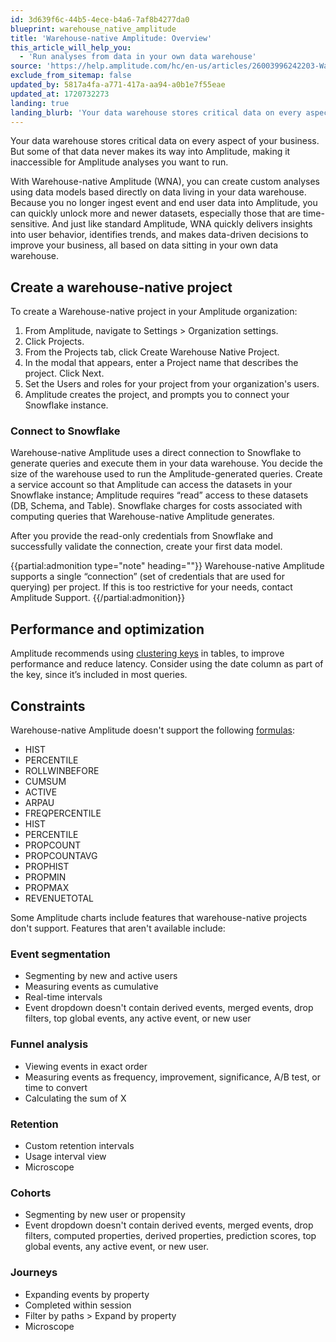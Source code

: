 ```yaml
---
id: 3d639f6c-44b5-4ece-b4a6-7af8b4277da0
blueprint: warehouse_native_amplitude
title: 'Warehouse-native Amplitude: Overview'
this_article_will_help_you:
  - 'Run analyses from data in your own data warehouse'
source: 'https://help.amplitude.com/hc/en-us/articles/26003996242203-Warehouse-native-Amplitude-Run-analyses-from-data-in-your-own-data-warehouse'
exclude_from_sitemap: false
updated_by: 5817a4fa-a771-417a-aa94-a0b1e7f55eae
updated_at: 1720732273
landing: true
landing_blurb: 'Your data warehouse stores critical data on every aspect of your business.'
---
```

Your data warehouse stores critical data on every aspect of your business. But some of that data never makes its way into Amplitude, making it inaccessible for Amplitude analyses you want to run.

With Warehouse-native Amplitude (WNA), you can create custom analyses using data models based directly on data living in your data warehouse. Because you no longer ingest event and end user data into Amplitude, you can quickly unlock more and newer datasets, especially those that are time-sensitive. And just like standard Amplitude, WNA quickly delivers insights into user behavior, identifies trends, and makes data-driven decisions to improve your business, all based on data sitting in your own data warehouse.

## Create a warehouse-native project

To create a Warehouse-native project in your Amplitude organization: 

1. From Amplitude, navigate to Settings > Organization settings.
2. Click Projects.
3. From the Projects tab, click Create Warehouse Native Project.
4. In the modal that appears, enter a Project name that describes the project. Click Next.
5. Set the Users and roles for your project from your organization's users.
6. Amplitude creates the project, and prompts you to connect your Snowflake instance.

### Connect to Snowflake

Warehouse-native Amplitude uses a direct connection to Snowflake to generate queries and execute them in your data warehouse. You decide the size of the warehouse used to run the Amplitude-generated queries. Create a service account so that Amplitude can access the datasets in your Snowflake instance; Amplitude requires “read” access to these datasets (DB, Schema, and Table). Snowflake charges for costs associated with computing queries that Warehouse-native Amplitude generates.

After you provide the read-only credentials from Snowflake and successfully validate the connection, create your first data model.

{{partial:admonition type="note" heading=""}}
Warehouse-native Amplitude supports a single “connection” (set of credentials that are used for querying) per project. If this is too restrictive for your needs, contact Amplitude Support.
{{/partial:admonition}}

## Performance and optimization

Amplitude recommends using [clustering keys](https://docs.snowflake.com/en/user-guide/tables-clustering-keys) in tables, to improve performance and reduce latency. Consider using the date column as part of the key, since it’s included in most queries.

## Constraints

Warehouse-native Amplitude doesn't support the following [formulas](/docs/analytics/charts/event-segmentation/event-segmentation-custom-formulas#list-of-available-formulas):

* HIST
* PERCENTILE
* ROLLWINBEFORE
* CUMSUM
* ACTIVE
* ARPAU
* FREQPERCENTILE
* HIST
* PERCENTILE
* PROPCOUNT
* PROPCOUNTAVG
* PROPHIST
* PROPMIN
* PROPMAX
* REVENUETOTAL

Some Amplitude charts include features that warehouse-native projects don't support. Features that aren't available include:

### Event segmentation

* Segmenting by new and active users
* Measuring events as cumulative
* Real-time intervals
* Event dropdown doesn't contain derived events, merged events, drop filters, top global events, any active event, or new user

### Funnel analysis

* Viewing events in exact order
* Measuring events as frequency, improvement, significance, A/B test, or time to convert
* Calculating the sum of X

### Retention

* Custom retention intervals
* Usage interval view
* Microscope

### Cohorts

* Segmenting by new user or propensity
* Event dropdown doesn't contain derived events, merged events, drop filters, computed properties, derived properties, prediction scores, top global events, any active event, or new user.

### Journeys

* Expanding events by property
* Completed within session
* Filter by paths > Expand by property
* Microscope
